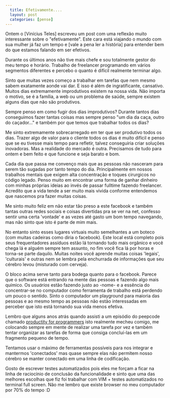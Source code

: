 ```yaml
---
  title: Efetivamente....
  layout: post
  categories: [pense]
---
```




Ontem o [Vinícius Teles] escreveu um post com uma reflexão muito interessante sobre o "efetivamente". Este cara está viajando o mundo com sua mulher já faz um tempo e [vale a pena ler a história] para entender bem do que estamos falando em ser efetivos.

Durante os últimos anos não tive mais chefe e sou totalmente gestor do meu tempo e horário. Trabalho de freelancer programando em vários segmentos diferentes e percebo o quanto é difícil realmente terminar algo.

Sinto que muitas vezes começo a trabalhar em tarefas que nem mesmo sabem exatamente aonde vai dar. E isso é além de ingratificante, cansativo. Muitos dias extremamente improdutivos existem na nossa vida. Não importa o motivo, se é a família, a web ou um problema de saúde, sempre existem alguns dias que não são produtivos.

Sempre penso em como fugir dos dias improdutivos? Durante tantos dias conseguimos fazer tantas coisas mas sempre penso "um dia da caça, outro do caçador..." e também por que temos que trabalhar todos os dias?

Me sinto extremamente sobrecarregado em ter que ser produtivo todos os dias. Trazer algo de valor para o cliente todos os dias é muito difícil e penso que se eu tivesse mais tempo para refletir, talvez conseguiria criar soluções inovadoras. Mas a realidade do mercado é outra. Precisamos de tudo para ontem e bem feito e que funcione e seja barato e bom.

Cada dia que passa me convenço mais que as pessoas não nasceram para serem tão sugadas por tanto tempo do dia. Principalmente em nossos trabalhos mentais que exigem alta concentração e toques cirurgicos no código legado. Penso muito em encontrar uma forma de ganhar dinheiro com minhas próprias ideias ao invés de passar fulltime fazendo freelancer. Acredito que a vida tende a ser muito mais vivida conforme entendemos que nascemos pra fazer muitas coisas.

Me sinto muito feliz em não estar tão preso a este facebook e também tantas outras redes sociais e coisas divertidas pra se ver na net, confesso sentir uma certa 'vontade' e as vezes até gasto um bom tempo navegando, mas não sinto que isto é parte de mim mais.

No entanto sinto esses lugares virtuais muito semelhantes a um boteco (com muitas cadeiras como diria o facebook). Este local está completo pois seus frequentadores assíduos estão lá tornando tudo mais orgânico e você chega lá e alguém sempre tem assunto, no fim você fica lá por horas e torna-se parte daquilo.
Muitas noites você aprende muitas coisas 'legais', 'culturais' e outras nem se lembra pela enchurrada de informações que seu cérebro levou (misturado com cerveja).

O bloco acima serve tanto para bodega quanto para o facebook.
Parece que o software está entrando na mente das pessoas e fazendo algo mais químico. Os *usuários* estão fazendo justo ao -nome- e a essência do concentrar-se no computador como ferramenta de trabalho está perdendo um pouco o sentido. Sinto o computador um playground para maioria das pessoas e ao mesmo tempo as pessoas não estão interessadas em perceber que isto está tornando sua vida menos efetiva.

Lembro que alguns anos atrás quando assisti a um episódio do peepcode chamado [productity for programmers][productity_for_programmers] isto realmente mecheu comigo, me colocando sempre em mente de realizar uma tarefa por vez e também tentar organizar as tarefas de forma que consiga concluí-las em um fragmento pequeno de tempo.

Tentamos usar o máximo de ferramentas possíveis para nos integrar e mantermos 'conectados' mas quase sempre elas não permitem nosso cérebro se manter conectado em uma linha de codificação.

Gosto de escrever testes automatizados pois eles me forçam a ficar na linha de raciocínio de conclusão da funcionalidade e sinto que uma das melhores escolhas que fiz foi trabalhar com VIM + testes automatizados no terminal full screen. Não me lembro que existe browser no meu computador por 70% do tempo :D

[vincius_teles]: http://viniciusteles.com.br/
[vale_a_pena_ler_a_histria]: http://blog.viniciusteles.com.br/nomade-digital-efeitos-sobre-a-produtividade
[productity_for_programmers]: https://peepcode.com/products/productivity-for-programmers
